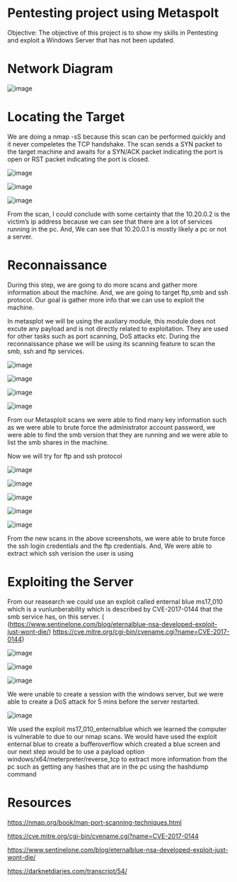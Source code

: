 # Pentesting project using Metaspolt 
Objective: The objective of this project is to show my skills in Pentesting and exploit a Windows Server that has not been updated. 

# Network Diagram

![image](https://github.com/SgtClutch/Cybersecurity/assets/59116892/8f5ad7fe-34a6-4990-bb30-a9701a49a5df)







# Locating the Target

We are doing a nmap -sS because this scan can be performed quickly and it never compeletes the TCP handshake. The scan sends a SYN packet to the target machine and awaits for a SYN/ACK packet
indicating the port is open or RST packet indicating the port is closed. 

![image](https://github.com/SgtClutch/Cybersecurity/assets/59116892/4c9ab3e0-35c5-48ae-9cab-9f14531fd0fb)

![image](https://github.com/SgtClutch/Cybersecurity/assets/59116892/aab3c9f4-bed5-402b-9cd1-639a2229a3ef)


![image](https://github.com/SgtClutch/Cybersecurity/assets/59116892/75f8b503-4194-4b35-aed4-4356ccc6600f)

From the scan, I could conclude with some certainty that the 10.20.0.2 is the victim’s ip address because we can see that there are a lot of services running in the pc. And, We can see that 10.20.0.1 is mostly likely a pc or not a server.


# Reconnaissance 

During this step, we are going to do more scans and gather more information about the machine. And, we are going to target ftp,smb and ssh protocol. Our goal is gather more info that we can use to exploit the machine.

In metasplot we will be using the auxliary module, this module does not excute any payload and is not directly related to exploitation. They are used for other tasks such as port scanning, DoS attacks etc. During the reconnaissance phase we will be using its scanning feature to scan the smb, ssh and ftp services. 
 
![image](https://github.com/SgtClutch/Cybersecurity/assets/59116892/98809bf6-9d82-4151-b5e2-1a6be5b7a046)

![image](https://github.com/SgtClutch/Cybersecurity/assets/59116892/6e99c0f7-f373-4755-912a-74f5bb9ffe8b)


![image](https://github.com/SgtClutch/Cybersecurity/assets/59116892/e79804f5-eed8-42d5-8e50-a18ecbd04182)

![image](https://github.com/SgtClutch/Cybersecurity/assets/59116892/1a9ccf0a-001c-4cab-83b0-39b17c4e5f45)

From our Metasploit scans we were able to find many key information such as we were able to brute force the administrator account password, we were able to find the smb version that they are running and we were able to list the smb shares in the machine. 

Now we will try for ftp and ssh protocol

![image](https://github.com/SgtClutch/Cybersecurity/assets/59116892/df59ab7d-6ac9-422a-80ec-83d0b91d390b)

![image](https://github.com/SgtClutch/Cybersecurity/assets/59116892/64b8ca23-be53-4eae-92c2-110b6b910493)

![image](https://github.com/SgtClutch/Cybersecurity/assets/59116892/aba5b6e4-27ec-4a5c-a523-a2fd3bd91cf6)

![image](https://github.com/SgtClutch/Cybersecurity/assets/59116892/e16d63c0-0261-4598-acdd-d1ada50cef7c)

![image](https://github.com/SgtClutch/Cybersecurity/assets/59116892/b52e363f-d21c-435f-b2f7-be46de4c1090)

From the new scans in the above screenshots, we were able to brute force the ssh login credentials and the ftp credentials. And, We were able to extract which ssh verision the user is using


# Exploiting the Server

From our reasearch we could use an exploit called enternal blue ms17_010 which is a vunlunberability which is described by CVE-2017-0144 that the smb service has, on this server. ( (https://www.sentinelone.com/blog/eternalblue-nsa-developed-exploit-just-wont-die/) https://cve.mitre.org/cgi-bin/cvename.cgi?name=CVE-2017-0144) 

![image](https://github.com/SgtClutch/Cybersecurity/assets/59116892/71ee90ae-ffa2-4f5d-b434-2628d5015c3f)

![image](https://github.com/SgtClutch/Cybersecurity/assets/59116892/e4142751-a2a0-4270-9704-0291fadd967c)

![image](https://github.com/SgtClutch/Cybersecurity/assets/59116892/0e9f4f79-8913-4f21-82f6-4961786eb019)

We were unable to create a session with the windows server, but we were able to create a DoS attack for 5 mins before the server restarted. 

![image](https://github.com/SgtClutch/Cybersecurity/assets/59116892/54014cf5-23c3-418d-ae1d-e30a8a8cad24)


We used the exploit ms17_010_enternalblue which we learned the computer is vulnerable to due to our nmap scans. We would have used the exploit enternal blue to create a bufferoverflow which created a blue screen and our next step would be to use a  payload option windows/x64/meterpreter/reverse_tcp to extract more information from the pc such as getting any hashes that are in the pc using the hashdump command


# Resources 

https://nmap.org/book/man-port-scanning-techniques.html

https://cve.mitre.org/cgi-bin/cvename.cgi?name=CVE-2017-0144

https://www.sentinelone.com/blog/eternalblue-nsa-developed-exploit-just-wont-die/

https://darknetdiaries.com/transcript/54/















